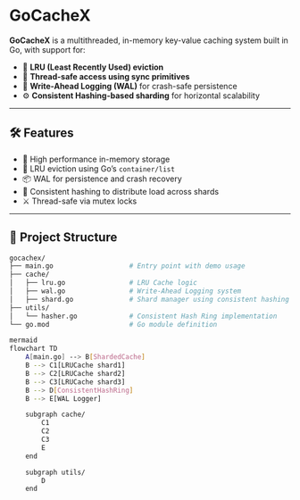 # GoCacheX

**GoCacheX** is a multithreaded, in-memory key-value caching system built in Go, with support for:

- 🔁 **LRU (Least Recently Used) eviction**
- 🧵 **Thread-safe access using sync primitives**
- 💾 **Write-Ahead Logging (WAL)** for crash-safe persistence
- ⚙️ **Consistent Hashing-based sharding** for horizontal scalability

---

## 🛠️ Features

- 🚀 High performance in-memory storage
- 🧠 LRU eviction using Go’s `container/list`
- 📦 WAL for persistence and crash recovery
- 🧮 Consistent hashing to distribute load across shards
- ⚔️ Thread-safe via mutex locks

---

## 📂 Project Structure

```bash
gocachex/
├── main.go                   # Entry point with demo usage
├── cache/
│   ├── lru.go                # LRU Cache logic
│   ├── wal.go                # Write-Ahead Logging system
│   ├── shard.go              # Shard manager using consistent hashing
├── utils/
│   └── hasher.go             # Consistent Hash Ring implementation
└── go.mod                    # Go module definition

mermaid
flowchart TD
    A[main.go] --> B[ShardedCache]
    B --> C1[LRUCache shard1]
    B --> C2[LRUCache shard2]
    B --> C3[LRUCache shard3]
    B --> D[ConsistentHashRing]
    B --> E[WAL Logger]

    subgraph cache/
        C1
        C2
        C3
        E
    end

    subgraph utils/
        D
    end
